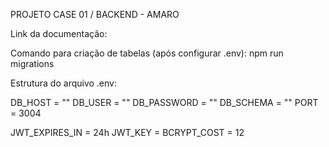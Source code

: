 PROJETO CASE 01 / BACKEND - AMARO

Link da documentação:

Comando para criação de tabelas (após configurar .env): npm run migrations

Estrutura do arquivo .env:

DB_HOST = ""
DB_USER = ""
DB_PASSWORD = ""
DB_SCHEMA = ""
PORT = 3004

JWT_EXPIRES_IN = 24h
JWT_KEY = 
BCRYPT_COST = 12


